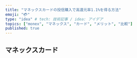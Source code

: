 ```yaml
---
title: "マネックスカードの投信購入で高還元率1.1%を得る方法"
emoji: "💳"
type: "idea" # tech: 技術記事 / idea: アイデア
topics: ["monex", "マネックス", "カード", "メリット", "比較"]
published: true
---
```


## マネックスカード
